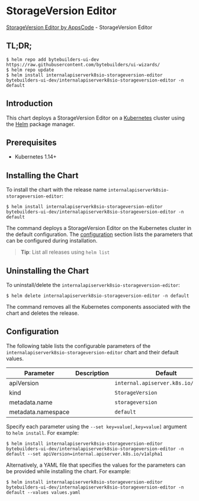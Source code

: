 # StorageVersion Editor

[StorageVersion Editor by AppsCode](https://byte.builders) - StorageVersion Editor

## TL;DR;

```console
$ helm repo add bytebuilders-ui-dev https://raw.githubusercontent.com/bytebuilders/ui-wizards/
$ helm repo update
$ helm install internalapiserverk8sio-storageversion-editor bytebuilders-ui-dev/internalapiserverk8sio-storageversion-editor -n default
```

## Introduction

This chart deploys a StorageVersion Editor on a [Kubernetes](http://kubernetes.io) cluster using the [Helm](https://helm.sh) package manager.

## Prerequisites

- Kubernetes 1.14+

## Installing the Chart

To install the chart with the release name `internalapiserverk8sio-storageversion-editor`:

```console
$ helm install internalapiserverk8sio-storageversion-editor bytebuilders-ui-dev/internalapiserverk8sio-storageversion-editor -n default
```

The command deploys a StorageVersion Editor on the Kubernetes cluster in the default configuration. The [configuration](#configuration) section lists the parameters that can be configured during installation.

> **Tip**: List all releases using `helm list`

## Uninstalling the Chart

To uninstall/delete the `internalapiserverk8sio-storageversion-editor`:

```console
$ helm delete internalapiserverk8sio-storageversion-editor -n default
```

The command removes all the Kubernetes components associated with the chart and deletes the release.

## Configuration

The following table lists the configurable parameters of the `internalapiserverk8sio-storageversion-editor` chart and their default values.

|     Parameter      | Description |               Default                |
|--------------------|-------------|--------------------------------------|
| apiVersion         |             | `internal.apiserver.k8s.io/v1alpha1` |
| kind               |             | `StorageVersion`                     |
| metadata.name      |             | `storageversion`                     |
| metadata.namespace |             | `default`                            |


Specify each parameter using the `--set key=value[,key=value]` argument to `helm install`. For example:

```console
$ helm install internalapiserverk8sio-storageversion-editor bytebuilders-ui-dev/internalapiserverk8sio-storageversion-editor -n default --set apiVersion=internal.apiserver.k8s.io/v1alpha1
```

Alternatively, a YAML file that specifies the values for the parameters can be provided while
installing the chart. For example:

```console
$ helm install internalapiserverk8sio-storageversion-editor bytebuilders-ui-dev/internalapiserverk8sio-storageversion-editor -n default --values values.yaml
```
